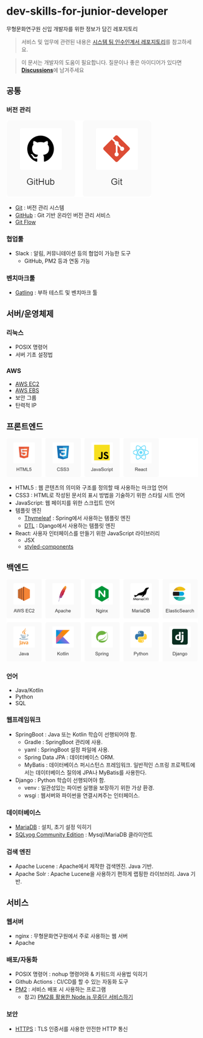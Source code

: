 # dev-skills-for-junior-developer

무형문화연구원 신입 개발자를 위한 정보가 담긴 레포지토리

> 서비스 및 업무에 관련된 내용은 [시스템 팀 인수인계서 레포지토리](https://github.com/cics-system-team/system-team-handover-doc)를 참고하세요.

> 이 문서는 개발자의 도움이 필요합니다. 질문이나 좋은 아이디어가 있다면 [**Discussions**](https://github.com/cics-system-team/dev-skills-for-junior-developer/discussions)에 남겨주세요

## 공통

### 버전 관리

![버전 관리 스택](./assets/version_control.png)

- [Git](/contents/common-version_control#git) : 버전 관리 시스템
- [GitHub](/contents/common-version_control#github) : Git 기반 온라인 버전 관리 서비스
- [Git Flow](/contents/common-version_control#git-flow)

### 협업툴

- Slack : 알림, 커뮤니테이션 등의 협업이 가능한 도구
  - GitHub, PM2 등과 연동 가능

### 벤치마크툴

- [Gatling](/contents/common-benchmark-gatling) : 부하 테스트 및 벤치마크 툴

## 서버/운영체제

### 리눅스

- POSIX 명령어
- 서버 기초 설정법

### AWS

- [AWS EC2](https://github.com/cics-system-team/system-team-handover-doc/tree/main/contents/server-aws-ec2)
- [AWS EBS](/contents/server-aws-ebs)
- 보안 그룹
- 탄력적 IP

## 프론트엔드

![프론트엔드 스택](/assets/frontend.png)

- HTML5 : 웹 콘텐츠의 의미와 구조를 정의할 때 사용하는 마크업 언어
- CSS3 : HTML로 작성된 문서의 표시 방법을 기술하기 위한 스타일 시트 언어
- JavaScript: 웹 페이지를 위한 스크립트 언어
- 템플릿 엔진
  - [Thymeleaf](https://www.thymeleaf.org/) : Spring에서 사용하는 템플릿 엔진
  - [DTL](https://docs.djangoproject.com/en/4.0/topics/templates/) : Django에서 사용하는 템플릿 엔진
- React: 사용자 인터페이스를 만들기 위한 JavaScript 라이브러리
  - JSX
  - [styled-components](https://styled-components.com/)

## 백엔드

![백엔드 스택](/assets/backend.png)

### 언어

- Java/Kotlin
- Python
- SQL

### 웹프레임워크

- SpringBoot : Java 또는 Kotlin 학습이 선행되어야 함.
  - Gradle : SpringBoot 관리에 사용.
  - yaml : SpringBoot 설정 파일에 사용.
  - Spring Data JPA : 데이터베이스 ORM.
  - MyBatis : 데이터베이스 퍼시스턴스 프레임워크. 일반적인 스프링 프로젝트에서는 데이터베이스 질의에 JPA나 MyBatis를 사용한다.
- Django : Python 학습이 선행되어야 함.
  - venv : 일관성있는 파이썬 실행을 보장하기 위한 가상 환경.
  - wsgi : 웹서버와 파이썬을 연결시켜주는 인터페이스.

### 데이터베이스

- [MariaDB](/contents/backend-database-mariadb) : 설치, 초기 설정 익히기
- [SQLyog Community Edition](https://github.com/webyog/sqlyog-community/wiki/Downloads) : Mysql/MariaDB 클라이언트

### 검색 엔진

- Apache Lucene : Apache에서 제작한 검색엔진. Java 기반.
- Apache Solr : Apache Lucene을 사용하기 편하게 랩핑한 라이브러리. Java 기반.

## 서비스

### 웹서버

- nginx : 무형문화연구원에서 주로 사용하는 웹 서버
- Apache

### 배포/자동화

- POSIX 명령어 : nohup 명령어와 & 키워드의 사용법 익히기
- Github Actions : CI/CD를 할 수 있는 자동화 도구
- [PM2](/contents/service-deploy-pm2) : 서비스 배포 시 사용하는 프로그램
  - 참고) [PM2를 활용한 Node.js 무중단 서비스하기](https://engineering.linecorp.com/ko/blog/pm2-nodejs/)

### 보안

- [HTTPS](/contents/service-security-https) : TLS 인증서를 사용한 안전한 HTTP 통신
